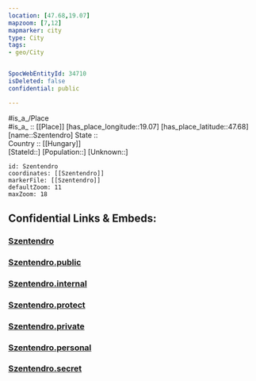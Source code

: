 ```yaml
---
location: [47.68,19.07] 
mapzoom: [7,12] 
mapmarker: city 
type: City
tags:
- geo/City


SpocWebEntityId: 34710
isDeleted: false
confidential: public

---
```

#is_a_/Place  
#is_a_ :: [[Place]] 
[has_place_longitude::19.07] 
[has_place_latitude::47.68] 
[name::Szentendro] 
State ::  
Country :: [[Hungary]]  
[StateId::] 
[Population::] 
[Unknown::] 


```leaflet
id: Szentendro
coordinates: [[Szentendro]] 
markerFile: [[Szentendro]] 
defaultZoom: 11 
maxZoom: 18
```


## Confidential Links & Embeds: 

### [Szentendro](/_Standards/Earth/Continent/Europe/Europe~East/Hungary/Counties~Hungary/Bács-Kiskun/Pest/City/Szentendro.md) 

### [Szentendro.public](/_public/Earth/Continent/Europe/Europe~East/Hungary/Counties~Hungary/Bács-Kiskun/Pest/City/Szentendro.public.md) 

### [Szentendro.internal](/_internal/Earth/Continent/Europe/Europe~East/Hungary/Counties~Hungary/Bács-Kiskun/Pest/City/Szentendro.internal.md) 

### [Szentendro.protect](/_protect/Earth/Continent/Europe/Europe~East/Hungary/Counties~Hungary/Bács-Kiskun/Pest/City/Szentendro.protect.md) 

### [Szentendro.private](/_private/Earth/Continent/Europe/Europe~East/Hungary/Counties~Hungary/Bács-Kiskun/Pest/City/Szentendro.private.md) 

### [Szentendro.personal](/_personal/Earth/Continent/Europe/Europe~East/Hungary/Counties~Hungary/Bács-Kiskun/Pest/City/Szentendro.personal.md) 

### [Szentendro.secret](/_secret/Earth/Continent/Europe/Europe~East/Hungary/Counties~Hungary/Bács-Kiskun/Pest/City/Szentendro.secret.md)

